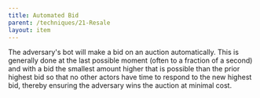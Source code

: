 ```yaml
---
title: Automated Bid
parent: /techniques/21-Resale
layout: item
---
```


<p>The adversary's bot will make a bid on an auction automatically. This is generally done at the last possible moment (often to a fraction of a second) and with a bid the smallest amount higher that is possible than the prior highest bid so that no other actors have time to respond to the new highest bid, thereby ensuring the adversary wins the auction at minimal cost.</p>
